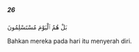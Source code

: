 ##### 26

<span class="ayah">بَلْ هُمُ ٱلْيَوْمَ مُسْتَسْلِمُونَ</span>

<span class="ayah_translation">Bahkan mereka pada hari itu menyerah diri.</span>
